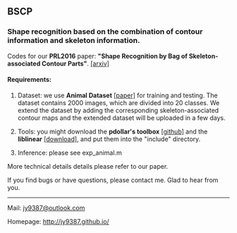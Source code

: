 ## BSCP
### Shape recognition based on the combination of contour information and skeleton information.

Codes for our **PRL2016** paper: **"Shape Recognition by Bag of Skeleton-associated Contour Parts"**. [[arxiv]](http://arxiv.org/abs/1605.06417)

#### Requirements:

1. Dataset: we use **Animal Dataset** [[paper]](http://mc.eistar.net/UpLoadFiles/Papers/%5b11%5d%202009%20ICCV%20Workshop%20Baixiang.pdf) for training and testing. The dataset contains 2000 images, which are divided into 20 classes. We extend the dataset by adding the corresponding skeleton-associated contour maps and the extended dataset will be uploaded in a few days.

2. Tools: you might download the **pdollar's toolbox** [[github]](https://github.com/pdollar/toolbox) and the **liblinear** [[download]](http://www.csie.ntu.edu.tw/~cjlin/liblinear/), and put them into the "include" directory.

3. Inference: please see exp_animal.m

More technical details details please refer to our paper.

If you find bugs or have questions, please contact me. Glad to hear from you.

***

Mail: jy9387@outlook.com

Homepage: <http://jy9387.github.io/>